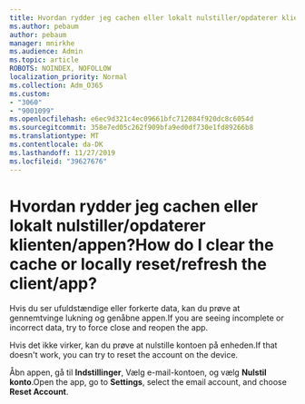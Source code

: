 ```yaml
---
title: Hvordan rydder jeg cachen eller lokalt nulstiller/opdaterer klienten/appen?
ms.author: pebaum
author: pebaum
manager: mnirkhe
ms.audience: Admin
ms.topic: article
ROBOTS: NOINDEX, NOFOLLOW
localization_priority: Normal
ms.collection: Adm_O365
ms.custom:
- "3060"
- "9001099"
ms.openlocfilehash: e6ec9d321c4ec09661bfc712084f920dc8c6054d
ms.sourcegitcommit: 358e7ed05c262f909bfa9ed0df730e1fd89266b8
ms.translationtype: MT
ms.contentlocale: da-DK
ms.lasthandoff: 11/27/2019
ms.locfileid: "39627676"
---
```

# <a name="how-do-i-clear-the-cache-or-locally-resetrefresh-the-clientapp"></a><span data-ttu-id="1c3ef-102">Hvordan rydder jeg cachen eller lokalt nulstiller/opdaterer klienten/appen?</span><span class="sxs-lookup"><span data-stu-id="1c3ef-102">How do I clear the cache or locally reset/refresh the client/app?</span></span>

<span data-ttu-id="1c3ef-103">Hvis du ser ufuldstændige eller forkerte data, kan du prøve at gennemtvinge lukning og genåbne appen.</span><span class="sxs-lookup"><span data-stu-id="1c3ef-103">If you are seeing incomplete or incorrect data, try to force close and reopen the app.</span></span>  

<span data-ttu-id="1c3ef-104">Hvis det ikke virker, kan du prøve at nulstille kontoen på enheden.</span><span class="sxs-lookup"><span data-stu-id="1c3ef-104">If that doesn't work, you can try to reset the account on the device.</span></span>
 
<span data-ttu-id="1c3ef-105">Åbn appen, gå til **Indstillinger**, Vælg e-mail-kontoen, og vælg **Nulstil konto**.</span><span class="sxs-lookup"><span data-stu-id="1c3ef-105">Open the app, go to **Settings**, select the email account, and choose **Reset Account**.</span></span>
